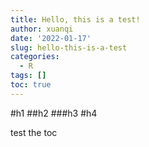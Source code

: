 ```yaml
---
title: Hello, this is a test!
author: xuanqi
date: '2022-01-17'
slug: hello-this-is-a-test
categories:
  - R
tags: []
toc: true
---
```


#h1
##h2
###h3
#h4

test the toc